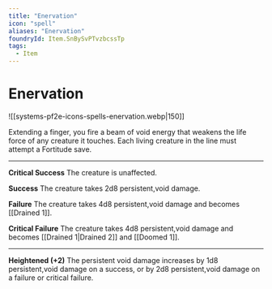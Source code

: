 ```yaml
---
title: "Enervation"
icon: "spell"
aliases: "Enervation"
foundryId: Item.SnBySvPTvzbcssTp
tags:
  - Item
---
```


# Enervation
![[systems-pf2e-icons-spells-enervation.webp|150]]

Extending a finger, you fire a beam of void energy that weakens the life force of any creature it touches. Each living creature in the line must attempt a Fortitude save.

* * *

**Critical Success** The creature is unaffected.

**Success** The creature takes 2d8 persistent,void damage.

**Failure** The creature takes 4d8 persistent,void damage and becomes [[Drained 1]].

**Critical Failure** The creature takes 4d8 persistent,void damage and becomes [[Drained 1|Drained 2]] and [[Doomed 1]].

* * *

**Heightened (+2)** The persistent void damage increases by 1d8 persistent,void damage on a success, or by 2d8 persistent,void damage on a failure or critical failure.
